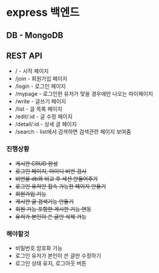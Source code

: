 # express 백엔드

## DB - MongoDB

## REST API

-   / - 시작 페이지
-   /join - 회원가입 페이지
-   /login - 로그인 페이지
-   /mypage - 로그인한 유저가 맞을 경우에만 나오는 마이페이지
-   /write - 글쓰기 페이지
-   /list - 글 목록 페이지
-   /edit/:id - 글 수정 페이지
-   /detail/:id - 상세 글 페이지
-   /search - list에서 검색하면 검색관련 페이지 보여줌

### 진행상황

-   ~~게시판 CRUD 완성~~
-   ~~로그인 페이지, 아이디 비번 검사~~
-   ~~비번을 db와 비교 후 세션 만들어주기~~
-   ~~로그인 유저만 접속 가능한 페이지 만들기~~
-   ~~회원가입 기능~~
-   ~~게시판 글 검색기능 만들기~~
-   ~~회원 기능 포함한 게시판 기능 연동~~
-   ~~유저가 본인이 쓴 글만 삭제 가능~~

### 해야할것

-   비밀번호 암호화 기능
-   로그인 유저가 본인이 쓴 글만 수정하기
-   로그인 상태 유지, 로그아웃 버튼
